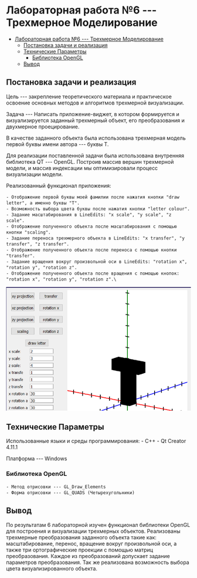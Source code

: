 # Лабораторная работа №6 --- Трехмерное Моделирование

- [Лабораторная работа №6 --- Трехмерное Моделирование](#лабораторная-работа-6-----трехмерное-моделирование)
  - [Постановка задачи и реализация](#постановка-задачи-и-реализация)
  - [Технические Параметры](#технические-параметры)
    - [Библиотека OpenGL](#библиотека-opengl)
  - [Вывод](#вывод)

## Постановка задачи и реализация

Цель --- закрепление теоретического материала и
практическое освоение основных методов и алгоритмов трехмерной визуализации.

Задача --- Написать приложение-виджет, в котором формируется и визуализируется заданный трехмерный объект, его преобразования и двухмерное проецирование.

В качестве заданного объекта была использована трехмерная модель
первой буквы имени автора --- буквы Т.

Для реализации поставленной задачи была использована внутренняя библиотека QT ---
OpenGL. Построив массив вершин трехмерной модели, и массив индексации мы оптимизировали
процесс визуализации модели.

Реализованный функционал приложения:

    - Отображение первой буквы моей фамилии после нажатия кнопки "draw letter", а именно буквы "T".
    - Возможность выбора цвета буквы после нажатия кнопки "letter colour".
    - Задание масштабирования в LineEdits: "x scale", "y scale", "z scale".
    - Отображение полученного объекта после масштабирования с помощью кнопки "scaling".
    - Задание переноса трехмерного объекта в LineEdits: "x transfer", "y transfer", "z transfer".
    - Отображение полученного объекта после переноса с помощью кнопки "transfer".
    - Задание вращения вокруг произвольной оси в LineEdits: "rotation x", "rotation y", "rotation z".
    - Отображение полученного объекта после вращения с помощью кнопок: "rotation x", "rotation y", "rotation z".\
    
![Letter T on a 3D grid](Screenshot.png)

## Технические Параметры

Использованные языки и среды программирования:
    - C++
    - Qt Creator 4.11.1

Платформа --- Windows

### Библиотека OpenGL

    - Метод отрисовки --- GL_Draw_Elements
    - Форма отрисовки --- GL_QUADS (Четырехугольники)

## Вывод

По результатам 6 лабораторной изучен функционал библиотеки OpenGL для построения
и визуализации трехмерных объектов. Реализованы трехмерные преобразования заданного объекта такие как: масштабирование, перенос, вращение вокруг произвольной оси, а также три ортографические проекции с помощью матриц преобразования. Каждое из преобразований допускает задание параметров преобразования.
Так же реализована возможность выбора цвета визуализированного объекта.
